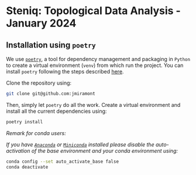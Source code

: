 # Steniq: Topological Data Analysis -  January 2024

## Installation using ```poetry```

We use [```poetry```](https://python-poetry.org/docs/), a tool for dependency management and packaging in ```Python``` to create a virtual environment (```venv```) from which run the project. You can install ```poetry``` following the steps described [here](https://python-poetry.org/docs/#installation).

Clone the repository using:

```bash
git clone git@github.com:jmiramont
```

Then, simply let ```poetry``` do all the work. Create a virtual environment and install all the current dependencies using:

```bash
poetry install
```

*Remark for conda users:*

*If you have [`Anaconda`](https://www.anaconda.com/) or [`Miniconda`](https://docs.conda.io/en/latest/miniconda.html) installed please disable the auto-activation of the base environment and your conda environment using:*

```bash
conda config --set auto_activate_base false
conda deactivate
```
